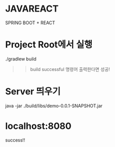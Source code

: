 # JAVAREACT
SPRING BOOT + REACT 

# Project Root에서 실행
./gradlew build
>> build successful 명령어 출력한다면 성공!

# Server 띄우기
java -jar  ./build/libs/demo-0.0.1-SNAPSHOT.jar  

# localhost:8080
success!!

